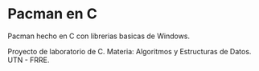 # Pacman en C
Pacman hecho en C con librerias basicas de Windows.

Proyecto de laboratorio de C.
Materia: Algoritmos y Estructuras de Datos.
UTN - FRRE.
